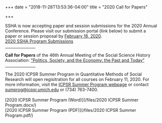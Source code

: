 +++
date = "2018-11-28T13:53:36-04:00"
title = "2020 Call for Papers"

+++

SSHA is now accepting paper and session submissions for the 2020 Annual Conference. Please visit our submission portal (link below) to submit a paper or session proposal by <u>February 16, 2020</u>.<br />
<a href="http://ssha2020.ssha.org/" target="_blank">2020 SSHA Program Submissions</a>
<br /><hr width="100">
**Call for Papers** of the 46th Annual Meeting of the Social Science History Association:  <a href="http://ssha2020.ssha.org/hps/SSHA2020CFP.pdf" target="_blank">"Politics, Society, and the Economy: the Past and Today”</a>
<br /><hr width="100">
The 2020 ICPSR Summer Program in Quantitative Methods of Social Research will open regisitration for all courses on February 11, 2020. For more information, visit the <a href="https://www.icpsr.umich.edu/icpsrweb/sumprog/" target="_blank">ICPSR Summer Program webpage</a> or contact <sumprog@icpsr.umich.edu> or (734) 763-7400.
<br />  
[2020 ICPSR Summer Program (Word)](/files/2020 ICPSR Summer Program.docx/)  
[2020 ICPSR Summer Program (PDF)](/files/2020 ICPSR Summer Program.pdf/) 
